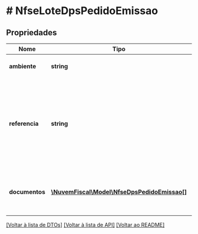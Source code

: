 # # NfseLoteDpsPedidoEmissao

## Propriedades

Nome | Tipo | Descrição | Comentários
------------ | ------------- | ------------- | -------------
**ambiente** | **string** | Identificação do Ambiente. |
**referencia** | **string** | Seu identificador único para este documento. Opcional, ajuda a evitar o envio duplicado de um mesmo documento. | [optional]
**documentos** | [**\NuvemFiscal\Model\NfseDpsPedidoEmissao[]**](NfseDpsPedidoEmissao.md) | Lista com as informações das DPS relativas aos serviços prestados. | [optional]

[[Voltar à lista de DTOs]](../../README.md#models) [[Voltar à lista de API]](../../README.md#endpoints) [[Voltar ao README]](../../README.md)
